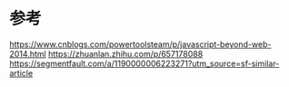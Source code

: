 # 参考
https://www.cnblogs.com/powertoolsteam/p/javascript-beyond-web-2014.html
https://zhuanlan.zhihu.com/p/657178088
https://segmentfault.com/a/1190000006223271?utm_source=sf-similar-article